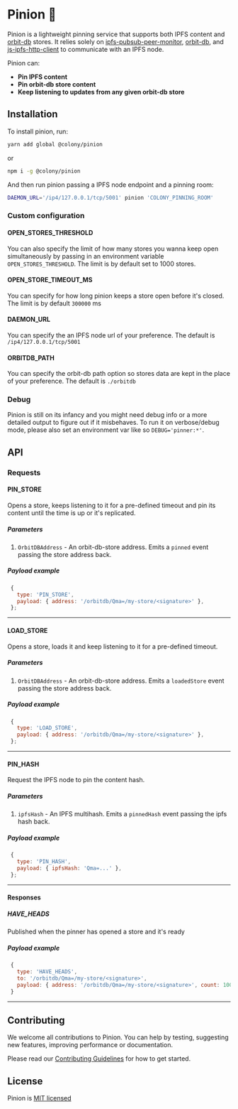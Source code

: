 <!--<div align="center">-->
<!--  <img src="/docs/img/pinion_color.svg" width="600" />-->
<!--</div>-->
<!--<div align="center">-->
<!--  <a href="https://circleci.com/gh/JoinColony/pinion">-->
<!--    <img src="https://circleci.com/gh/JoinColony/pinion.svg?style=shield" />-->
<!--  </a>-->
<!--  <a href="https://greenkeeper.io/">-->
<!--    <img src="https://badges.greenkeeper.io/JoinColony/pinion.svg" />-->
<!--  </a>-->
<!--  <a href="https://gitter.im/JoinColony/pinion">-->
<!--    <img src="https://img.shields.io/gitter/room/TechnologyAdvice/Stardust.svg" />-->
<!--  </a>-->
<!--  <a href="https://build.colony.io/">-->
<!--    <img src="https://img.shields.io/discourse/https/build.colony.io/status.svg" />-->
<!--  </a>-->
<!--</div>-->

# Pinion 📌

Pinion is a lightweight pinning service that supports both IPFS content and [orbit-db](https://github.com/orbitdb/orbit-db) stores. It relies solely on [ipfs-pubsub-peer-monitor](https://github.com/ipfs-shipyard/ipfs-pubsub-peer-monitor), [orbit-db](https://github.com/orbitdb/orbit-db), and [js-ipfs-http-client](https://github.com/ipfs/js-ipfs-http-client) to communicate with an IPFS node.

Pinion can:

- **Pin IPFS content**
- **Pin orbit-db store content**
- **Keep listening to updates from any given orbit-db store**

## Installation

To install pinion, run:

```bash
yarn add global @colony/pinion
```

or

```bash
npm i -g @colony/pinion
```

And then run pinion passing a IPFS node endpoint and a pinning room:

```bash
DAEMON_URL='/ip4/127.0.0.1/tcp/5001' pinion 'COLONY_PINNING_ROOM'
```

### Custom configuration

#### OPEN_STORES_THRESHOLD

You can also specify the limit of how many stores you wanna keep open simultaneously by passing in an environment variable `OPEN_STORES_THRESHOLD`. The limit is by default set to 1000 stores.

#### OPEN_STORE_TIMEOUT_MS

You can specify for how long pinion keeps a store open before it's closed. The limit is by default `300000` ms

#### DAEMON_URL

You can specify the an IPFS node url of your preference. The default is `/ip4/127.0.0.1/tcp/5001`

#### ORBITDB_PATH

You can specify the orbit-db path option so stores data are kept in the place of your preference. The default is `./orbitdb`

### Debug

Pinion is still on its infancy and you might need debug info or a more detailed output to figure out if it misbehaves. To run it on verbose/debug mode, please also set an environment var like so `DEBUG='pinner:*'`.

## API

### Requests

#### PIN_STORE

Opens a store, keeps listening to it for a pre-defined timeout and pin its content until the time is up or it's replicated.

##### Parameters

1.  `OrbitDBAddress` - An orbit-db-store address. Emits a `pinned` event passing the store address back.

##### Payload example

```js
 {
   type: 'PIN_STORE',
   payload: { address: '/orbitdb/Qma=/my-store/<signature>' },
 };
```

---

#### LOAD_STORE

Opens a store, loads it and keep listening to it for a pre-defined timeout.

##### Parameters

1.  `OrbitDBAddress` - An orbit-db-store address. Emits a `loadedStore` event passing the store address back.

##### Payload example

```js
 {
   type: 'LOAD_STORE',
   payload: { address: '/orbitdb/Qma=/my-store/<signature>' },
 };
```

---

#### PIN_HASH

Request the IPFS node to pin the content hash.

##### Parameters

1.  `ipfsHash` - An IPFS multihash. Emits a `pinnedHash` event passing the ipfs hash back.

##### Payload example

```js
 {
   type: 'PIN_HASH',
   payload: { ipfsHash: 'Qma=...' },
 };
```

---

#### Responses

##### HAVE_HEADS

Published when the pinner has opened a store and it's ready

##### Payload example

```js
 {
   type: 'HAVE_HEADS',
   to: '/orbitdb/Qma=/my-store/<signature>',
   payload: { address: '/orbitdb/Qma=/my-store/<signature>', count: 100 },
 }
```

---

## Contributing

We welcome all contributions to Pinion. You can help by testing, suggesting new features, improving performance or documentation.

Please read our [Contributing Guidelines](https://github.com/JoinColony/pinion/blob/master/.github/CONTRIBUTING.md) for how to get started.

## License

Pinion is [MIT licensed](LICENSE)

